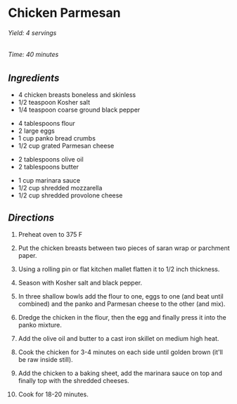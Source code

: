 # Chicken Parmesan

######  Yield: 4 servings
######  Time: 40 minutes

##  *Ingredients*
- 4 chicken breasts boneless and skinless
- 1/2 teaspoon Kosher salt
- 1/4 teaspoon coarse ground black pepper
<!---->
- 4 tablespoons flour
- 2 large eggs
- 1 cup panko bread crumbs
- 1/2 cup grated Parmesan cheese
<!---->
- 2 tablespoons olive oil
- 2 tablespoons butter
<!---->
- 1 cup marinara sauce
- 1/2 cup shredded mozzarella
- 1/2 cup  shredded provolone cheese

##  *Directions*
1. Preheat oven to 375 F

2. Put the chicken breasts between two pieces of saran wrap or parchment paper.

3. Using a rolling pin or flat kitchen mallet flatten it to 1/2 inch thickness.

4. Season with Kosher salt and black pepper.

5. In three shallow bowls add the flour to one, eggs to one (and beat until combined) and the panko and Parmesan cheese to the other (and mix).

6. Dredge the chicken in the flour, then the egg and finally press it into the panko mixture.

7. Add the olive oil and butter to a cast iron skillet on medium high heat.

8. Cook the chicken for 3-4 minutes on each side until golden brown (it'll be raw inside still).

9. Add the chicken to a baking sheet, add the marinara sauce on top and finally top with the shredded cheeses.

10. Cook for 18-20 minutes.